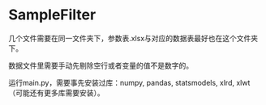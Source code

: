 # SampleFilter
几个文件需要在同一文件夹下，参数表.xlsx与对应的数据表最好也在这个文件夹下。

数据文件里需要手动先剔除空行或者变量的值不是数字的。

运行main.py，需要事先安装过库：numpy, pandas, statsmodels, xlrd, xlwt（可能还有更多库需要安装）。
